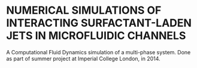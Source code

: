 # NUMERICAL SIMULATIONS OF INTERACTING SURFACTANT-LADEN JETS IN MICROFLUIDIC CHANNELS
A Computational Fluid Dynamics simulation of a multi-phase system. Done as part of summer project at Imperial College London, in 2014.
